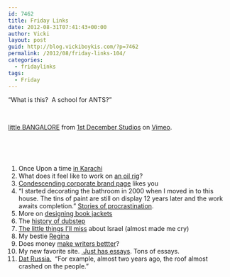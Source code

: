 ```yaml
---
id: 7462
title: Friday Links
date: 2012-08-31T07:41:43+00:00
author: Vicki
layout: post
guid: http://blog.vickiboykis.com/?p=7462
permalink: /2012/08/friday-links-104/
categories:
  - fridaylinks
tags:
  - Friday
---
```

&#8220;What is this?  A school for ANTS?&#8221;

&nbsp;



[little BANGALORE](http://vimeo.com/48128825) from [1st December Studios](http://vimeo.com/user2955556) on [Vimeo](http://vimeo.com).

&nbsp;

&nbsp;

  1. Once Upon a time <a href="http://www.foreignpolicy.com/articles/2012/08/28/once_upon_a_time_in_karachi" target="_blank">in Karachi</a>
  2. What does it feel like to work on <a href="http://www.quora.com/What-Does-It-Feel-Like-to-X/What-does-it-feel-like-to-work-on-an-oil-rig" target="_blank">an oil rig</a>?
  3. <a href="http://www.fastcocreate.com/1681523/condescending-corporate-brand-page-wants-to-engage-with-you-condescendingly" target="_blank">Condescending corporate brand page</a> likes you
  4. &#8220;I started decorating the bathroom in 2000 when I moved in to this house. The tins of paint are still on display 12 years later and the work awaits completion.&#8221; <a href="http://www.bbc.co.uk/news/magazine-19396204" target="_blank">Stories of procrastination</a>.
  5. More on <a href="http://www.themillions.com/2009/07/funny-thing-happened-on-way-to_09.html" target="_blank">designing book jackets</a>
  6. The <a href="http://www.theverge.com/2012/8/28/3262089/history-of-dubstep-beyond-lies-the-wub" target="_blank">history of dubstep</a>
  7. <a href="http://blogs.timesofisrael.com/the-little-things-ill-miss-about-israel/" target="_blank">The little things I&#8217;ll miss</a> about Israel (almost made me cry)
  8. My bestie <a href="http://www.npr.org/2012/08/27/160106266/regina-spektor-on-growing-up-a-soviet-kid?ft=1&f=1039" target="_blank">Regina</a>
  9. Does money <a href="http://www.nybooks.com/blogs/nyrblog/2012/jul/20/does-money-make-writers-better/" target="_blank">make writers bettter</a>?
 10. My new favorite site. <a href="http://essays.quotidiana.org/" target="_blank"> Just has essays</a>. Tons of essays.
 11. <a href="https://vimeo.com/48577509" target="_blank">Dat Russia.</a>  &#8220;For example, almost two years ago, the roof almost crashed on the people.&#8221;
